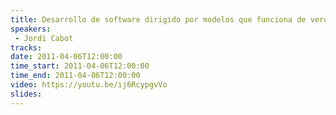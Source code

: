 ```yaml
---
title: Desarrollo de software dirigido por modelos que funciona de verdad
speakers:
 - Jordi Cabot
tracks:
date: 2011-04-06T12:00:00
time_start: 2011-04-06T12:00:00
time_end: 2011-04-06T12:00:00
video: https://youtu.be/ij6RcypgvVo
slides:
---
```


